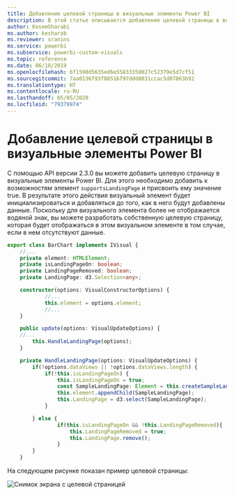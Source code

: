 ```yaml
---
title: Добавление целевой страницы в визуальные элементы Power BI
description: В этой статье описывается добавление целевой страницы в визуальные элементы Power BI.
author: KesemSharabi
ms.author: kesharab
ms.reviewer: sranins
ms.service: powerbi
ms.subservice: powerbi-custom-visuals
ms.topic: reference
ms.date: 06/18/2019
ms.openlocfilehash: 6f1590d5635ed6e55833350027c52379e5d7cf51
ms.sourcegitcommit: 7aa0136f93f88516f97ddd8031ccac5d07863b92
ms.translationtype: HT
ms.contentlocale: ru-RU
ms.lasthandoff: 05/05/2020
ms.locfileid: "79379974"
---
```

# <a name="add-a-landing-page-to-your-power-bi-visuals"></a>Добавление целевой страницы в визуальные элементы Power BI

С помощью API версии 2.3.0 вы можете добавить целевую страницу в визуальные элементы Power BI. Для этого необходимо добавить к возможностям элемент `supportsLandingPage` и присвоить ему значение true. В результате этого действия визуальный элемент будет инициализироваться и добавляться до того, как в него будут добавлены данные. Поскольку для визуального элемента более не отображается водяной знак, вы можете разработать собственную целевую страницу, которая будет отображаться в этом визуальном элементе в том случае, если в нем отсутствуют данные.

```typescript
export class BarChart implements IVisual {
    //...
    private element: HTMLElement;
    private isLandingPageOn: boolean;
    private LandingPageRemoved: boolean;
    private LandingPage: d3.Selection<any>;

    constructor(options: VisualConstructorOptions) {
            //...
            this.element = options.element;
            //...
    }

    public update(options: VisualUpdateOptions) {
    //...
        this.HandleLandingPage(options);
    }

    private HandleLandingPage(options: VisualUpdateOptions) {
        if(!options.dataViews || !options.dataViews.length) {
            if(!this.isLandingPageOn) {
                this.isLandingPageOn = true;
                const SampleLandingPage: Element = this.createSampleLandingPage(); //create a landing page
                this.element.appendChild(SampleLandingPage);
                this.LandingPage = d3.select(SampleLandingPage);
            }

        } else {
                if(this.isLandingPageOn && !this.LandingPageRemoved){
                    this.LandingPageRemoved = true;
                    this.LandingPage.remove();
                }
        }
    }
```

На следующем рисунке показан пример целевой страницы:

![Снимок экрана с целевой страницей](media/landing-page/app-landing-page.png)
